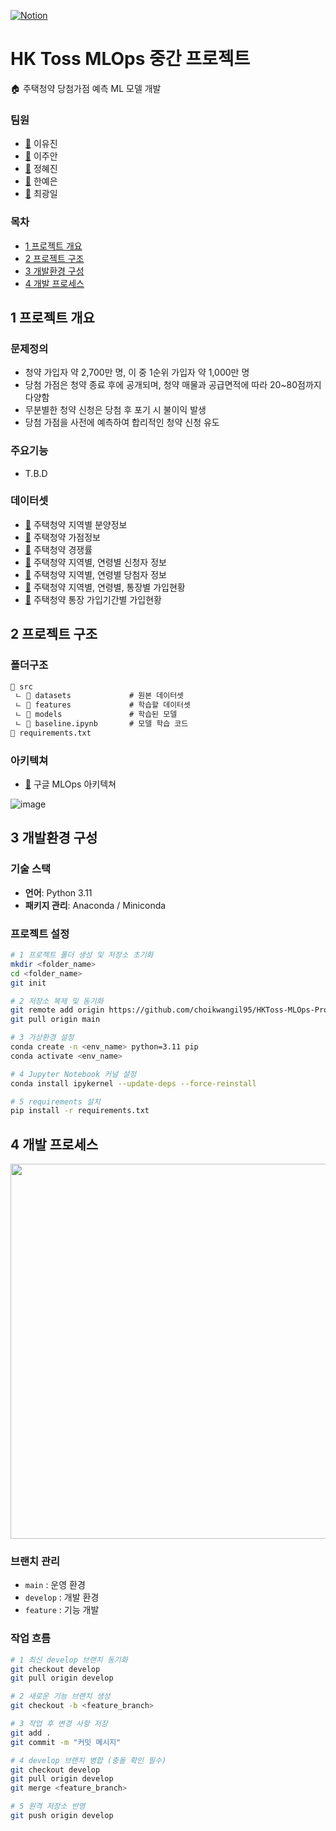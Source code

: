 [![Notion](https://img.shields.io/badge/Notion-%23000000.svg?style=for-the-badge&logo=notion&logoColor=white)](https://www.notion.so/1b159e9516ca802fafc0cf1d1e26aea4)

# HK Toss MLOps 중간 프로젝트

🏠 주택청약 당첨가점 예측 ML 모델 개발

### 팀원
- [🔗](https://github.com/eugeneee0126) 이유진
- [🔗](https://github.com/Joo-an) 이주안
- [🔗](https://github.com/) 정혜진
- [🔗](https://github.com/yeaaaun) 한예은
- [🔗](https://github.com/choikwangil95) 최광일

### 목차
- [1 프로젝트 개요](#1-프로젝트-개요)
- [2 프로젝트 구조](#2-프로젝트-구조)
- [3 개발환경 구성](#3-개발환경-구성)
- [4 개발 프로세스](#4-개발-프로세스)

## 1 프로젝트 개요

### 문제정의
- 청약 가입자 약 2,700만 명, 이 중 1순위 가입자 약 1,000만 명
- 당첨 가점은 청약 종료 후에 공개되며, 청약 매물과 공급면적에 따라 20~80점까지 다양함
- 무분별한 청약 신청은 당첨 후 포기 시 불이익 발생
- 당첨 가점을 사전에 예측하여 합리적인 청약 신청 유도

### 주요기능
- T.B.D

### 데이터셋
- [🔗](https://www.data.go.kr/data/15101046/fileData.do) 주택청약 지역별 분양정보
- [🔗](https://www.data.go.kr/data/15126242/fileData.do) 주택청약 가점정보
- [🔗](https://www.data.go.kr/data/15101048/fileData.do) 주택청약 경쟁률
- [🔗](https://www.data.go.kr/data/15110975/fileData.do) 주택청약 지역별, 연령별 신청자 정보
- [🔗](https://www.data.go.kr/data/15110976/fileData.do) 주택청약 지역별, 연령별 당첨자 정보
- [🔗](https://www.data.go.kr/data/15088657/fileData.do) 주택청약 지역별, 연령별, 통장별 가입현황
- [🔗](https://www.data.go.kr/data/15088656/fileData.do) 주택청약 통장 가입기간별 가입현황
  
## 2 프로젝트 구조
### 폴더구조
```markdown
📁 src
 ㄴ 📁 datasets             # 원본 데이터셋
 ㄴ 📁 features             # 학습할 데이터셋
 ㄴ 📁 models               # 학습된 모델
 ㄴ 📄 baseline.ipynb       # 모델 학습 코드
📄 requirements.txt
```

### 아키텍쳐

- [🔗](https://cloud.google.com/architecture/mlops-continuous-delivery-and-automation-pipelines-in-machine-learning?hl=ko#mlops_level_0_manual_process) 구글 MLOps 아키텍쳐

![image](https://github.com/user-attachments/assets/e8b38089-6776-4a21-8bb4-51cc1eaa441a)


## 3 개발환경 구성
### 기술 스택
- **언어**: Python 3.11
- **패키지 관리**: Anaconda / Miniconda

### 프로젝트 설정

```bash
# 1 프로젝트 폴더 생성 및 저장소 초기화
mkdir <folder_name>
cd <folder_name>
git init

# 2 저장소 복제 및 동기화
git remote add origin https://github.com/choikwangil95/HKToss-MLOps-Proejct.git
git pull origin main

# 3 가상환경 설정
conda create -n <env_name> python=3.11 pip
conda activate <env_name>

# 4 Jupyter Notebook 커널 설정
conda install ipykernel --update-deps --force-reinstall

# 5 requirements 설치
pip install -r requirements.txt
```

## 4 개발 프로세스

<img src="https://github.com/user-attachments/assets/ce06d476-6f07-4209-bf8e-3739d2801e9b" width="600px"/>

### 브랜치 관리
- `main` : 운영 환경
- `develop` : 개발 환경
- `feature` : 기능 개발

### 작업 흐름

```bash
# 1 최신 develop 브랜치 동기화
git checkout develop
git pull origin develop

# 2 새로운 기능 브랜치 생성
git checkout -b <feature_branch>

# 3 작업 후 변경 사항 저장
git add .
git commit -m "커밋 메시지"

# 4 develop 브랜치 병합 (충돌 확인 필수)
git checkout develop
git pull origin develop
git merge <feature_branch>

# 5 원격 저장소 반영
git push origin develop
```
